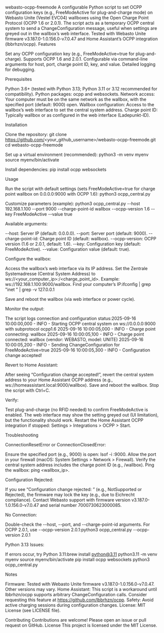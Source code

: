 webasto-ocpp-freemode
A configurable Python script to set OCPP configuration keys (e.g., FreeModeActive for plug-and-charge mode) on Webasto Unite (Vestel EVC04) wallboxes using the Open Charge Point Protocol (OCPP 1.6 or 2.0.1). The script acts as a temporary OCPP central system to send a ChangeConfiguration message, useful when settings are greyed out in the wallbox’s web interface.
Tested with Webasto Unite firmware v3.187.0-1.0.156.0-v7.0.47 and Home Assistant’s OCPP integration (lbbrhzn/ocpp).
Features

Set any OCPP configuration key (e.g., FreeModeActive=true for plug-and-charge).
Supports OCPP 1.6 and 2.0.1.
Configurable via command-line arguments for host, port, charge point ID, key, and value.
Detailed logging for debugging.

Prerequisites

Python 3.6+ (tested with Python 3.13; Python 3.11 or 3.12 recommended for compatibility).
Python packages: ocpp and websockets.
Network access: Your computer must be on the same network as the wallbox, with the specified port (default: 9000) open.
Wallbox configuration: Access to the wallbox’s web interface to set the central system address.
Charge point ID: Typically wallbox or as configured in the web interface (Ladepunkt-ID).

Installation

Clone the repository:
git clone <https://github.com/><your_github_username>/webasto-ocpp-freemode.git
cd webasto-ocpp-freemode

Set up a virtual environment (recommended):
python3 -m venv myenv
source myenv/bin/activate

Install dependencies:
pip install ocpp websockets

Usage

Run the script with default settings (sets FreeModeActive=true for charge point wallbox on 0.0.0.0:9000 with OCPP 1.6):
python3 ocpp_central.py

Customize parameters (example):
python3 ocpp_central.py --host 192.168.1.100 --port 9000 --charge-point-id wallbox --ocpp-version 1.6 --key FreeModeActive --value true

Available arguments:

--host: Server IP (default: 0.0.0.0).
--port: Server port (default: 9000).
--charge-point-id: Charge point ID (default: wallbox).
--ocpp-version: OCPP version (1.6 or 2.0.1, default: 1.6).
--key: Configuration key (default: FreeModeActive).
--value: Configuration value (default: true).

Configure the wallbox:

Access the wallbox’s web interface via its IP address.
Set the Zentrale Systemadresse (Central System Address) to ws://<your_computer_ip>:<port>/<charge_point_id>.
Example: ws://192.168.1.100:9000/wallbox.
Find your computer’s IP:ifconfig | grep "inet " | grep -v 127.0.0.1

Save and reboot the wallbox (via web interface or power cycle).

Monitor the output:

The script logs connection and configuration status:2025-09-16 10:00:00,000 - INFO - Starting OCPP central system on ws://0.0.0.0:9000 with subprotocol ocpp1.6
2025-09-16 10:00:05,000 - INFO - Charge point connecting: wallbox
2025-09-16 10:00:05,100 - INFO - Charge point connected: wallbox (vendor: WEBASTO, model: UNITE)
2025-09-16 10:00:05,200 - INFO - Sending ChangeConfiguration for FreeModeActive=true
2025-09-16 10:00:05,300 - INFO - Configuration change accepted!

Revert to Home Assistant:

After seeing “Configuration change accepted!”, revert the central system address to your Home Assistant OCPP address (e.g., ws://homeassistant.local:9000/wallbox).
Save and reboot the wallbox.
Stop the script with Ctrl+C.

Verify:

Test plug-and-charge (no RFID needed) to confirm FreeModeActive is enabled.
The web interface may show the setting greyed out (UI limitation), but the functionality should work.
Restart the Home Assistant OCPP integration if stopped: Settings > Integrations > OCPP > Start.

Troubleshooting

ConnectionResetError or ConnectionClosedError:

Ensure the specified port (e.g., 9000) is open: lsof -i :9000.
Allow the port in your firewall (macOS: System Settings > Network > Firewall).
Verify the central system address includes the charge point ID (e.g., /wallbox).
Ping the wallbox: ping <wallbox_ip>.

Configuration Rejected:

If you see “Configuration change rejected: ” (e.g., NotSupported or Rejected), the firmware may lock the key (e.g., due to Eichrecht compliance).
Contact Webasto support with firmware version v3.187.0-1.0.156.0-v7.0.47 and serial number 7000730623000085.

No Connection:

Double-check the --host, --port, and --charge-point-id arguments.
For OCPP 2.0.1, use --ocpp-version 2.0.1:python3 ocpp_central.py --ocpp-version 2.0.1

Python 3.13 Issues:

If errors occur, try Python 3.11:brew install python@3.11
python3.11 -m venv myenv
source myenv/bin/activate
pip install ocpp websockets
python3 ocpp_central.py

Notes

Firmware: Tested with Webasto Unite firmware v3.187.0-1.0.156.0-v7.0.47. Other versions may vary.
Home Assistant: This script is a workaround until lbbrhzn/ocpp supports arbitrary ChangeConfiguration calls. Consider requesting this feature at <https://github.com/lbbrhzn/ocpp>.
Safety: Avoid active charging sessions during configuration changes.
License: MIT License (see LICENSE file).

Contributing
Contributions are welcome! Please open an issue or pull request on GitHub.
License
This project is licensed under the MIT License.
